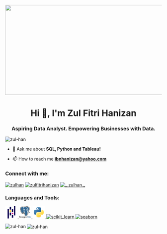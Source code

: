 <p align="center">
  <img width="2000" height="290" src="https://i.postimg.cc/Qdhy95JM/Git-Hub-Banner.png">
</p>
<h1 align="center">Hi 👋, I'm Zul Fitri Hanizan</h1>
<h3 align="center">Aspiring Data Analyst. Empowering Businesses with Data.</h3>

<p align="left"> <img src="https://komarev.com/ghpvc/?username=zul-han&label=Profile%20views&color=0e75b6&style=flat" alt="zul-han" /> </p>

- 💬 Ask me about **SQL, Python and Tableau!**

- 📫 How to reach me **ibnhanizan@yahoo.com**

<h3 align="left">Connect with me:</h3>
<p align="left">
<a href="https://linkedin.com/in/zulhan" target="blank"><img align="center" src="https://raw.githubusercontent.com/rahuldkjain/github-profile-readme-generator/master/src/images/icons/Social/linked-in-alt.svg" alt="zulhan" height="30" width="40" /></a>
<a href="https://kaggle.com/zulfitrihanizan" target="blank"><img align="center" src="https://raw.githubusercontent.com/rahuldkjain/github-profile-readme-generator/master/src/images/icons/Social/kaggle.svg" alt="zulfitrihanizan" height="30" width="40" /></a>
<a href="https://instagram.com/_.zulhan._" target="blank"><img align="center" src="https://raw.githubusercontent.com/rahuldkjain/github-profile-readme-generator/master/src/images/icons/Social/instagram.svg" alt="_.zulhan._" height="30" width="40" /></a>
</p>

<h3 align="left">Languages and Tools:</h3>
<p align="left"> <a href="https://pandas.pydata.org/" target="_blank" rel="noreferrer"> <img src="https://raw.githubusercontent.com/devicons/devicon/2ae2a900d2f041da66e950e4d48052658d850630/icons/pandas/pandas-original.svg" alt="pandas" width="40" height="40"/> </a> <a href="https://www.postgresql.org" target="_blank" rel="noreferrer"> <img src="https://raw.githubusercontent.com/devicons/devicon/master/icons/postgresql/postgresql-original-wordmark.svg" alt="postgresql" width="40" height="40"/> </a> <a href="https://www.python.org" target="_blank" rel="noreferrer"> <img src="https://raw.githubusercontent.com/devicons/devicon/master/icons/python/python-original.svg" alt="python" width="40" height="40"/> </a> <a href="https://scikit-learn.org/" target="_blank" rel="noreferrer"> <img src="https://upload.wikimedia.org/wikipedia/commons/0/05/Scikit_learn_logo_small.svg" alt="scikit_learn" width="40" height="40"/> </a> <a href="https://seaborn.pydata.org/" target="_blank" rel="noreferrer"> <img src="https://seaborn.pydata.org/_images/logo-mark-lightbg.svg" alt="seaborn" width="40" height="40"/> </a> </p>

<p><img align="left" src="https://github-readme-stats.vercel.app/api/top-langs?username=zul-han&show_icons=true&locale=en&layout=compact" alt="zul-han" /></p>

<p>&nbsp;<img align="center" src="https://github-readme-stats.vercel.app/api?username=zul-han&show_icons=true&locale=en" alt="zul-han" /></p>
